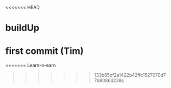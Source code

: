 <<<<<<< HEAD
# buildUp
# first commit (Tim)
=======
Learn-n-earn
>>>>>>> 133b65cf2a1422b42ffc1527070d77b8086d238c
